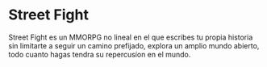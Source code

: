 # Street Fight

Street Fight es un MMORPG no lineal en el que escribes tu propia historia sin limitarte a seguir un camino prefijado, explora un amplio mundo abierto, todo cuanto hagas tendra su repercusíon en el mundo. 
